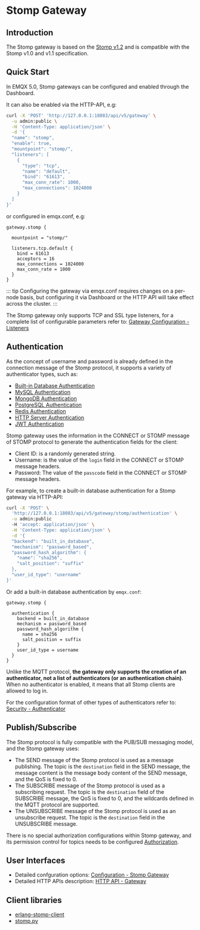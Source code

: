 # Stomp Gateway

## Introduction

The Stomp gateway is based on the [Stomp v1.2](https://stomp.github.io/stomp-specification-1.2.html) and is compatible with the Stomp v1.0 and v1.1 specification.

## Quick Start

In EMQX 5.0, Stomp gateways can be configured and enabled through the Dashboard.

It can also be enabled via the HTTP-API, e.g:
```bash
curl -X 'POST' 'http://127.0.0.1:18083/api/v5/gateway' \
  -u admin:public \
  -H 'Content-Type: application/json' \
  -d '{
  "name": "stomp",
  "enable": true,
  "mountpoint": "stomp/",
  "listeners": [
    {
      "type": "tcp",
      "name": "default",
      "bind": "61613",
      "max_conn_rate": 1000,
      "max_connections": 1024000
    }
  ]
}'
```

or configured in emqx.conf, e.g:

```properties
gateway.stomp {

  mountpoint = "stomp/"

  listeners.tcp.default {
    bind = 61613
    acceptors = 16
    max_connections = 1024000
    max_conn_rate = 1000
  }
}
```

::: tip
Configuring the gateway via emqx.conf requires changes on a per-node basis, but configuring it via Dashboard or the HTTP API will take effect across the cluster.
:::

The Stomp gateway only supports TCP and SSL type listeners, for a complete list of configurable parameters refer to: [Gateway Configuration - Listeners](../admin/cfg.md)

## Authentication

As the concept of username and password is already defined in the connection message of the Stomp protocol,
it supports a variety of authenticator types, such as:

- [Built-in Database Authentication](../security/authn/mnesia.md)
- [MySQL Authentication](../security/authn/mysql.md)
- [MongoDB Authentication](../security/authn/mongodb.md)
- [PostgreSQL Authentication](../security/authn/postgresql.md)
- [Redis Authentication](../security/authn/redis.md)
- [HTTP Server Authentication](../security/authn/http.md)
- [JWT Authentication](../security/authn/jwt.md)

Stomp gateway uses the information in the CONNECT or STOMP message of STOMP protocol to generate the authentication fields for the client:

- Client ID: is a randomly generated string.
- Username: is the value of the `login` field in the CONNECT or STOMP message headers.
- Password: The value of the `passcode` field in the CONNECT or STOMP message headers.

For example, to create a built-in database authentication for a Stomp gateway via HTTP-API:
```bash
curl -X 'POST' \
  'http://127.0.0.1:18083/api/v5/gateway/stomp/authentication' \
  -u admin:public
  -H 'accept: application/json' \
  -H 'Content-Type: application/json' \
  -d '{
  "backend": "built_in_database",
  "mechanism": "password_based",
  "password_hash_algorithm": {
    "name": "sha256",
    "salt_position": "suffix"
  },
  "user_id_type": "username"
}'
```

Or add a built-in database authentication by `emqx.conf`:

```properties
gateway.stomp {

  authentication {
    backend = built_in_database
    mechanism = password_based
    password_hash_algorithm {
      name = sha256
      salt_position = suffix
    }
    user_id_type = username
  }
}
```

Unlike the MQTT protocol, **the gateway only supports the creation of an authenticator, not a list of authenticators (or an authentication chain)**. When no authenticator is enabled, it means that all Stomp clients are allowed to log in.

For the configuration format of other types of authenticators refer to: [Security - Authenticator](../security/authn/authn.md)

## Publish/Subscribe

The Stomp protocol is fully compatible with the PUB/SUB messaging model, and the Stomp gateway uses:
- The SEND message of the Stomp protocol is used as a message publishing. The topic is the `destination` field in the SEND message, the message content is the message body content of the SEND message, and the QoS is fixed to 0.
- The SUBSCRIBE message of the Stomp protocol is used as a subscribing request. The topic is the `destination` field of the SUBSCRIBE message, the QoS is fixed to 0, and the wildcards defined in the MQTT protocol are supported.
- The UNSUBSCRIBE message of the Stomp protocol is used as an unsubscribe request. The topic is the `destination` field in the UNSUBSCRIBE message.

There is no special authorization configurations within Stomp gateway, and its permission control for topics needs to be configured [Authorization](../security/authz/authz.md).

## User Interfaces

- Detailed confguration options: [Configuration - Stomp Gateway](../admin/cfg.md)
- Detailed HTTP APIs description: [HTTP API - Gateway](../admin/api.md)

## Client libraries

- [erlang-stomp-client](https://github.com/KodiEhf/erlang-stomp-client)
- [stomp.py](https://github.com/jasonrbriggs/stomp.py)
